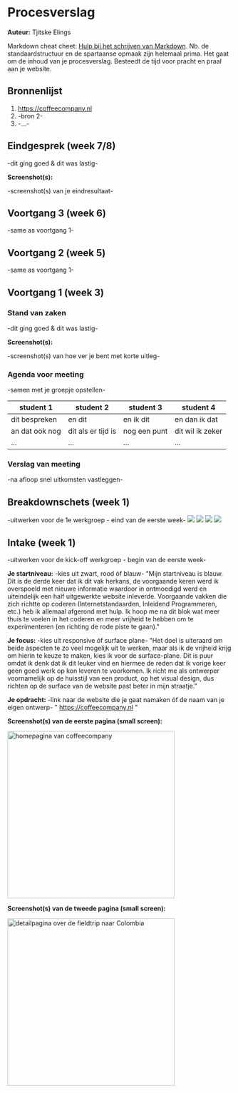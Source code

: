 # Procesverslag
**Auteur:** Tjitske Elings

Markdown cheat cheet: [Hulp bij het schrijven van Markdown](https://github.com/adam-p/markdown-here/wiki/Markdown-Cheatsheet). Nb. de standaardstructuur en de spartaanse opmaak zijn helemaal prima. Het gaat om de inhoud van je procesverslag. Besteedt de tijd voor pracht en praal aan je website.



## Bronnenlijst
1. https://coffeecompany.nl 
2. -bron 2-
3. -...-



## Eindgesprek (week 7/8)

-dit ging goed & dit was lastig-

**Screenshot(s):**

-screenshot(s) van je eindresultaat-



## Voortgang 3 (week 6)

-same as voortgang 1-



## Voortgang 2 (week 5)

-same as voortgang 1-



## Voortgang 1 (week 3)

### Stand van zaken

-dit ging goed & dit was lastig-

**Screenshot(s):**

-screenshot(s) van hoe ver je bent met korte uitleg-

### Agenda voor meeting

-samen met je groepje opstellen-

| student 1      | student 2          | student 3    | student 4        |
| ---            | ---                | ---          | ---              |
| dit bespreken  | en dit             | en ik dit    | en dan ik dat    |
| an dat ook nog | dit als er tijd is | nog een punt | dit wil ik zeker |
| ...            | ...                | ...          | ...              |

### Verslag van meeting

-na afloop snel uitkomsten vastleggen-



## Breakdownschets (week 1)

-uitwerken voor de 1e werkgroep - eind van de eerste week-
<img src="images/breakdownschets/cc-1.jpg">
<img src="images/breakdownschets/cc-2.jpg">
<img src="images/breakdownschets/cc-3.jpg">
<img src="images/breakdownschets/cc-4.jpg">

## Intake (week 1)
-uitwerken voor de kick-off werkgroep - begin van de eerste week-

**Je startniveau:** -kies uit zwart, rood óf blauw-
"Mijn startniveau is blauw. Dit is de derde keer dat ik dit vak herkans, de voorgaande keren werd ik overspoeld met nieuwe informatie waardoor in ontmoedigd werd en uiteindelijk een half uitgewerkte website inleverde. Voorgaande vakken die zich richtte op coderen (Internetstandaarden, Inleidend Programmeren, etc.) heb ik allemaal afgerond met hulp. Ik hoop me na dit blok wat meer thuis te voelen in het coderen en meer vrijheid te hebben om te experimenteren (en richting de rode piste te gaan)."

**Je focus:** -kies uit responsive óf surface plane-
"Het doel is uiteraard om beide aspecten te zo veel mogelijk uit te werken, maar als ik de vrijheid krijg om hierin te keuze te maken, kies ik voor de surface-plane. Dit is puur omdat ik denk dat ik dit leuker vind en  hiermee de reden dat ik vorige keer geen goed werk op kon leveren te voorkomen. Ik richt me als ontwerper voornamelijk op de huisstijl van een product, op het visual design, dus richten op de surface van de website past beter in mijn straatje."

**Je opdracht:** -link naar de website die je gaat namaken óf de naam van je eigen ontwerp-
" https://coffeecompany.nl "

**Screenshot(s) van de eerste pagina (small screen):**

<img src="images/scherm2klein" width="375px" alt="homepagina van coffeecompany">

**Screenshot(s) van de tweede pagina (small screen):**

<img src="images/scherm1klein" width="375px" alt="detailpagina over de fieldtrip naar Colombia">
